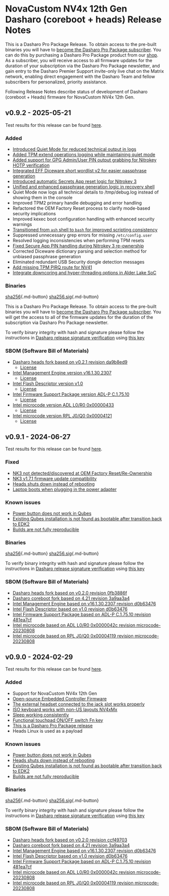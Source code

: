 # NovaCustom NV4x 12th Gen Dasharo (coreboot + heads) Release Notes

This is a Dasharo Pro Package Release. To obtain access to the pre-built
binaries you will have to
[become the Dasharo Pro Package subscriber](../../ways-you-can-help-us.md#become-a-dasharo-pro-package-subscriber).
You can do this by purchasing a Dasharo Pro Package product from our [shop](https://shop.3mdeb.com/shop/dasharo-pro-package/dasharo-corebootuefi-entry-subscription-upgrade-to-corebootheads-for-laptop-users/).
As a subscriber, you will receive access to all firmware updates for the
duration of your subscription via the Dasharo Pro Package newsletter,
and gain entry to the Dasharo Premier Support invite-only live chat
on the Matrix network, enabling direct engagement with the Dasharo Team
and fellow subscribers for personalized, priority assistance.

Following Release Notes describe status of development of Dasharo (coreboot +
Heads) firmware for NovaCustom NV4x 12th Gen.

## v0.9.2 - 2025-05-21

Test results for this release can be found
[here](https://docs.google.com/spreadsheets/d/1yWZ--zFPIsQhXZByf7nJIrasQYuRSf1yCi60lY_RGsQ/edit#gid=2042954457).

### Added

- [Introduced Quiet Mode for reduced technical output in logs](https://github.com/linuxboot/heads/pull/1875)
- [Added TPM extend operations logging while maintaining quiet mode](https://github.com/linuxboot/heads/pull/1875)
- [Added support for GPG Admin/User PIN output grabbing for Nitrokey HOTP verification](https://github.com/Nitrokey/nitrokey-hotp-verification/issues/38)
- [Integrated EFF Diceware short wordlist v2 for easier passphrase generation](https://www.eff.org/dice)
- [Introduced automatic Secrets App reset logic for Nitrokey 3](https://github.com/Nitrokey/nitrokey-hotp-verification/pull/43)
- [Unified and enhanced passphrase generation logic in recovery shell](https://github.com/linuxboot/heads/pull/1875)
- Quiet Mode now logs all technical details to /tmp/debug.log instead of
  showing them in the console
- Improved TPM2 primary handle debugging and error handling
- Refactored the OEM Factory Reset process to clarify mode-based security implications
- Improved kexec boot configuration handling with enhanced security warnings
- [Transitioned from `ash` shell to `bash` for improved scripting consistency](https://github.com/linuxboot/heads/pull/1875)
- Suppressed unnecessary grep errors for missing `/etc/config.user`
- Resolved logging inconsistencies when performing TPM resets
- [Fixed Secure App PIN handling during Nitrokey 3 re-ownership](https://github.com/Nitrokey/nitrokey-hotp-verification/pull/43)
- Corrected Diceware dictionary parsing and selection method for unbiased
  passphrase generation
- Eliminated redundant USB Security dongle detection messages
- [Add missing TPM PIRQ route for NV41](https://github.com/Dasharo/coreboot/commit/6cd77aa95a7ab46771874b72c7dba6b3600d9b29)
- [Integrate downcoring and hyper-threading options in Alder Lake SoC](https://github.com/Dasharo/coreboot/commit/95f8459de5b432e69cceb3735d36bca9973e6321)

### Binaries

[sha256][novacustom_nv4x_adl_v0.9.2_heads.rom_hash]{.md-button}
[sha256.sig][novacustom_nv4x_adl_v0.9.2_heads.rom_sig]{.md-button}

This is a Dasharo Pro Package Release. To obtain access to the pre-built
binaries you will have to
[become the Dasharo Pro Package subscriber](../../ways-you-can-help-us.md#become-a-dasharo-pro-package-subscriber).
You will get the access to all of the firmware updates for the duration of the
subscription via Dasharo Pro Package newsletter.

To verify binary integrity with hash and signature please follow the
instructions in [Dasharo release signature verification](/guides/signature-verification)
using [this key](https://github.com/3mdeb/3mdeb-secpack/blob/master/customer-keys/novacustom/dasharo-release-0.9.x-for-novacustom-signing-key.asc)

### SBOM (Software Bill of Materials)

- [Dasharo heads fork based on v0.2.1 revision da9b8ed9](https://github.com/Dasharo/heads/tree/da9b8ed9)
    + [License](https://github.com/Dasharo/heads/blob/da9b8ed9/COPYING)
- [Intel Management Engine version v16.1.30.2307](https://github.com/Dasharo/dasharo-blobs/blob/32cffee4/novacustom/nv4x_adl/me.bin)
    + [License](https://github.com/Dasharo/dasharo-blobs/blob/main/licenses/pv%20intel%20obl%20software%20license%20agreement%2011.2.2017.pdf)
- [Intel Flash Descriptor version v1.0](https://github.com/Dasharo/dasharo-blobs/blob/32cffee4/novacustom/nv4x_adl/descriptor.bin)
    + [License](https://github.com/Dasharo/dasharo-blobs/blob/main/licenses/pv%20intel%20obl%20software%20license%20agreement%2011.2.2017.pdf)
- [Intel Firmware Support Package version ADL-P C.1.75.10](https://github.com/intel/FSP/tree/3819544e/AlderLakeFspBinPkg/Client/AlderLakeP)
    + [License](https://github.com/intel/FSP/blob/3819544e/FSP_License.pdf)
- [Intel microcode version ADL L0/R0 0x00000433](https://github.com/intel/Intel-Linux-Processor-Microcode-Data-Files/tree/microcode-20240514/intel-ucode/06-9a-04)
    + [License](https://github.com/intel/Intel-Linux-Processor-Microcode-Data-Files/blob/microcode-20240514/license)
- [Intel microcode version RPL J0/Q0 0x00004121](https://github.com/intel/Intel-Linux-Processor-Microcode-Data-Files/tree/microcode-20240312/intel-ucode/06-ba-02)
    + [License](https://github.com/intel/Intel-Linux-Processor-Microcode-Data-Files/blob/microcode-20240312/license)

[newsletter]: https://newsletter.3mdeb.com/subscription/RJrTXDhWR
[novacustom_nv4x_adl_v0.9.2_heads.rom_hash]: https://dl.3mdeb.com/open-source-firmware/Dasharo/novacustom_nv4x_adl/heads/v0.9.2/novacustom_nv4x_adl_v0.9.2_heads.rom.sha256
[novacustom_nv4x_adl_v0.9.2_heads.rom_sig]: https://dl.3mdeb.com/open-source-firmware/Dasharo/novacustom_nv4x_adl/heads/v0.9.2/novacustom_nv4x_adl_v0.9.2_heads.rom.sha256.sig

## v0.9.1 - 2024-06-27

Test results for this release can be found
[here](https://docs.google.com/spreadsheets/d/1yWZ--zFPIsQhXZByf7nJIrasQYuRSf1yCi60lY_RGsQ/edit#gid=2042954457).

### Fixed

- [NK3 not detected/discovered at OEM Factory Reset/Re-Ownership](https://github.com/Dasharo/dasharo-issues/issues/831)
- [NK3 v1.7.1 firmware update compatibility](https://www.nitrokey.com/blog/2024/heads-v25-and-nitrokey-3-firmware-v171-security-update)
- [Heads shuts down instead of rebooting](https://github.com/Dasharo/dasharo-issues/issues/711)
- [Laptop boots when plugging in the power adapter](https://github.com/Dasharo/dasharo-issues/issues/766)

### Known issues

- [Power button does not work in Qubes](https://github.com/Dasharo/dasharo-issues/issues/710)
- [Existing Qubes installation is not found as bootable after transition back to EDK2](https://github.com/Dasharo/dasharo-issues/issues/713)
- [Builds are not fully reproducible](https://github.com/linuxboot/heads/issues/1616)

### Binaries

[sha256][novacustom_nv4x_adl_v0.9.1_heads.rom_hash]{.md-button}
[sha256.sig][novacustom_nv4x_adl_v0.9.1_heads.rom_sig]{.md-button}

To verify binary integrity with hash and signature please follow the
instructions in [Dasharo release signature verification](../../guides/signature-verification.md)
using [this key](https://github.com/3mdeb/3mdeb-secpack/blob/master/customer-keys/novacustom/dasharo-release-0.9.x-for-novacustom-signing-key.asc)

### SBOM (Software Bill of Materials)

- [Dasharo heads fork based on v0.2.0 revision 0fb3886f](https://github.com/Dasharo/heads/tree/0fb3886f)
- [Dasharo coreboot fork based on 4.21 revision 3a9aa3a4](https://github.com/Dasharo/coreboot/tree/3a9aa3a4)
- [Intel Management Engine based on v16.1.30.2307 revision d0b63476](https://github.com/Dasharo/dasharo-blobs/blob/d0b63476/novacustom/nv4x_adl/me.bin)
- [Intel Flash Descriptor based on v1.0 revision d0b63476](https://github.com/Dasharo/dasharo-blobs/blob/d0b63476/novacustom/nv4x_adl/descriptor.bin)
- [Intel Firmware Support Package based on ADL-P C.1.75.10 revision 481ea7cf](https://github.com/intel/FSP/tree/481ea7cf/AlderLakeFspBinPkg/Client/AlderLakeP)
- [Intel microcode based on ADL L0/R0 0x0000042c revision microcode-20230808](https://github.com/intel/Intel-Linux-Processor-Microcode-Data-Files/tree/microcode-20230808/intel-ucode/06-9a-04)
- [Intel microcode based on RPL J0/Q0 0x00004119 revision microcode-20230808](https://github.com/intel/Intel-Linux-Processor-Microcode-Data-Files/tree/microcode-20230808/intel-ucode/06-ba-02)

## v0.9.0 - 2024-02-29

Test results for this release can be found
[here](https://docs.google.com/spreadsheets/d/1yWZ--zFPIsQhXZByf7nJIrasQYuRSf1yCi60lY_RGsQ/edit#gid=2042954457).

### Added

- Support for NovaCustom NV4x 12th Gen
- [Open-source Embedded Controller Firmware](https://docs.dasharo.com/unified/novacustom/recovery/#ec-firmware-recovery)
- [The external headset connected to the jack slot works properly](https://github.com/Dasharo/dasharo-issues/issues/254)
- [ISO keyboard works with non-US layouts NV4xMx](https://github.com/Dasharo/dasharo-issues/issues/259)
- [Sleep working consistently](https://github.com/Dasharo/dasharo-issues/issues/261)
- [Functional touchpad ON/OFF switch Fn key](https://github.com/Dasharo/dasharo-issues/issues/38)
- [This is a Dasharo Pro Package release](https://docs.dasharo.com/dev-proc/versioning/#dasharo-pro-package-releases)
- Heads Linux is used as a payload

### Known issues

- [Power button does not work in Qubes](https://github.com/Dasharo/dasharo-issues/issues/710)
- [Heads shuts down instead of rebooting](https://github.com/Dasharo/dasharo-issues/issues/711)
- [Existing Qubes installation is not found as bootable after transition back to EDK2](https://github.com/Dasharo/dasharo-issues/issues/713)
- [Builds are not fully reproducible](https://github.com/linuxboot/heads/issues/1616)

### Binaries

[sha256][novacustom_nv4x_adl_v0.9.0_heads.rom_hash]{.md-button}
[sha256.sig][novacustom_nv4x_adl_v0.9.0_heads.rom_sig]{.md-button}

To verify binary integrity with hash and signature please follow the
instructions in [Dasharo release signature verification](../../guides/signature-verification.md)
using [this key](https://github.com/3mdeb/3mdeb-secpack/blob/master/customer-keys/novacustom/dasharo-release-0.9.x-for-novacustom-signing-key.asc)

### SBOM (Software Bill of Materials)

- [Dasharo heads fork based on v0.2.0 revision ccf49703](https://github.com/Dasharo/heads/tree/ccf49703)
- [Dasharo coreboot fork based on 4.21 revision 3a9aa3a4](https://github.com/Dasharo/coreboot/tree/3a9aa3a4)
- [Intel Management Engine based on v16.1.30.2307 revision d0b63476](https://github.com/Dasharo/dasharo-blobs/blob/d0b63476/novacustom/nv4x_adl/me.bin)
- [Intel Flash Descriptor based on v1.0 revision d0b63476](https://github.com/Dasharo/dasharo-blobs/blob/d0b63476/novacustom/nv4x_adl/descriptor.bin)
- [Intel Firmware Support Package based on ADL-P C.1.75.10 revision 481ea7cf](https://github.com/intel/FSP/tree/481ea7cf/AlderLakeFspBinPkg/Client/AlderLakeP)
- [Intel microcode based on ADL L0/R0 0x0000042c revision microcode-20230808](https://github.com/intel/Intel-Linux-Processor-Microcode-Data-Files/tree/microcode-20230808/intel-ucode/06-9a-04)
- [Intel microcode based on RPL J0/Q0 0x00004119 revision microcode-20230808](https://github.com/intel/Intel-Linux-Processor-Microcode-Data-Files/tree/microcode-20230808/intel-ucode/06-ba-02)

[novacustom_nv4x_adl_v0.9.1_heads.rom_hash]: https://dl.3mdeb.com/open-source-firmware/Dasharo/novacustom_nv4x_adl/heads/v0.9.1/novacustom_nv4x_adl_v0.9.1_heads.rom.sha256
[novacustom_nv4x_adl_v0.9.1_heads.rom_sig]: https://dl.3mdeb.com/open-source-firmware/Dasharo/novacustom_nv4x_adl/heads/v0.9.1/novacustom_nv4x_adl_v0.9.1_heads.rom.sha256.sig
[novacustom_nv4x_adl_v0.9.0_heads.rom_hash]: https://dl.3mdeb.com/open-source-firmware/Dasharo/novacustom_nv4x_adl/heads/v0.9.0/novacustom_nv4x_adl_v0.9.0_heads.rom.sha256
[novacustom_nv4x_adl_v0.9.0_heads.rom_sig]: https://dl.3mdeb.com/open-source-firmware/Dasharo/novacustom_nv4x_adl/heads/v0.9.0/novacustom_nv4x_adl_v0.9.0_heads.rom.sha256.sig
